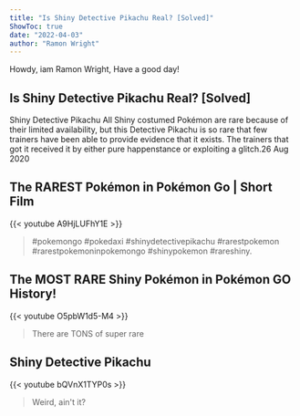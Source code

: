 ```yaml
---
title: "Is Shiny Detective Pikachu Real? [Solved]"
ShowToc: true 
date: "2022-04-03"
author: "Ramon Wright" 
---
```


Howdy, iam Ramon Wright, Have a good day!
## Is Shiny Detective Pikachu Real? [Solved]
Shiny Detective Pikachu All Shiny costumed Pokémon are rare because of their limited availability, but this Detective Pikachu is so rare that few trainers have been able to provide evidence that it exists. The trainers that got it received it by either pure happenstance or exploiting a glitch.26 Aug 2020

## The RAREST Pokémon in Pokémon Go | Short Film
{{< youtube A9HjLUFhY1E >}}
>#pokemongo #pokedaxi #shinydetectivepikachu #rarestpokemon #rarestpokemoninpokemongo #shinypokemon #rareshiny.

## The MOST RARE Shiny Pokémon in Pokémon GO History!
{{< youtube O5pbW1d5-M4 >}}
>There are TONS of super rare 

## Shiny Detective Pikachu
{{< youtube bQVnX1TYP0s >}}
>Weird, ain't it?

